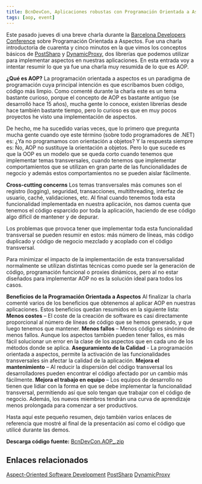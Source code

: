 ```yaml
---
title: BcnDevCon, Aplicaciones robustas con Programación Orientada a Aspectos
tags: [aop, event]
---
```

Este pasado jueves di una breve charla durante la [Barcelona Developers Conference](http://www.bcndevcon.org/) sobre Programación Orientada a Aspectos. Fue una charla introductoria de cuarenta y cinco minutos en la que vimos los conceptos básicos de [PostSharp](http://www.sharpcrafters.com/postsharp/) y [DynamicProxy](http://www.castleproject.org/dynamicproxy/index.html), dos librerías que podemos utilizar para implementar aspectos en nuestras aplicaciones. En esta entrada voy a intentar resumir lo que ya fue una charla muy resumida de lo que es AOP.

**¿Qué es AOP?** La programación orientada a aspectos es un paradigma de programación cuya principal intención es que escribamos buen código, código más limpio. Como comenté durante la charla este es un tema bastante curioso, porque el concepto de AOP es bastante antiguo (se desarrolló hace 15 años), mucha gente lo conoce, existen librerías desde hace también bastante tiempo, pero lo curioso es que en muy pocos proyectos he visto una implementación de aspectos.

De hecho, me ha sucedido varias veces, que lo primero que pregunta mucha gente cuando oye este término (sobre todo programadores de .NET) es: ¿Ya no programamos con orientación a objetos? Y la respuesta siempre es: No, AOP no sustituye la orientación a objetos. Pero lo que sucede es que la OOP es un modelo que se queda corto cuando tenemos que implementar temas transversales, cuando tenemos que implementar comportamientos que se utilizan en gran parte de las funcionalidades de negocio y además estos comportamientos no se pueden aislar fácilmente.

**Cross-cutting concerns** Los temas transversales más comunes son el registro (logging), seguridad, transacciones, multithreading, interfaz de usuario, caché, validaciones, etc. Al final cuando tenemos toda esta funcionalidad implementada en nuestra aplicación, nos damos cuenta que tenemos el código esparcido por toda la aplicación, haciendo de ese código algo difícil de mantener y de depurar.

Los problemas que provoca tener que implementar toda esta funcionalidad transversal se pueden resumir en estos: más número de líneas, más código duplicado y código de negocio mezclado y acoplado con el código transversal.

Para minimizar el impacto de la implementación de esta transversalidad normalmente se utilizan distintas técnicas como puede ser la generación de código, programación funcional o proxies dinámicos, pero al no estar diseñados para implementar AOP no es la solución ideal para todos los casos.

**Beneficios de la Programación Orientada a Aspectos** Al finalizar la charla comenté varios de los beneficios que obtenemos al aplicar AOP en nuestras aplicaciones. Estos beneficios quedan resumidos en la siguiente lista: **Menos costes** – El coste de la creación de software es casi directamente proporcional al número de líneas de código que se hemos generado, y que luego tenemos que mantener. **Menos fallos** – Menos código es sinónimo de menos fallos. Aunque los aspectos también pueden tener fallos, es más fácil solucionar un error en la clase de los aspectos que en cada uno de los métodos donde se aplica. **Aseguramiento de la Calidad** - La programación orientada a aspectos, permite la activación de las funcionalidades transversales sin afectar la calidad de la aplicación. **Mejora el mantenimiento** – Al reducir la dispersión del código transversal los desarrolladores pueden encontrar el código afectado por un cambio más fácilmente. **Mejora el trabajo en equipo** – Los equipos de desarrollo no tienen que lidiar con la forma en que se debe implementar la funcionalidad transversal, permitiendo así que solo tengan que trabajar con el código de negocio. Además, los nuevos miembros tendrán una curva de aprendizaje menos prolongada para comenzar a ser productivos.

Hasta aquí este pequeño resumen, dejo también varios enlaces de referencia que mostré al final de la presentación así como el código que utilicé durante las demos.

**Descarga código fuente:** [BcnDevCon.AOP\_.zip](http://sdrv.ms/1dtAmaV)

Enlaces relacionados
---
[Aspect-Oriented Software Development](http://aosd.net/) 
[PostSharp](http://www.sharpcrafters.com/postsharp) 
[DynamicProxy](http://www.castleproject.org/dynamicproxy)

